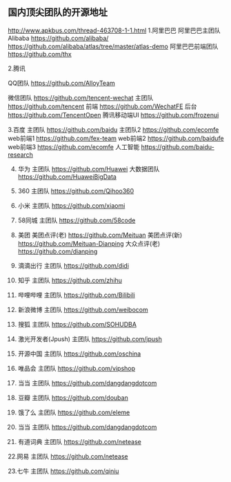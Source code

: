 国内顶尖团队的开源地址
---

http://www.apkbus.com/thread-463708-1-1.html
1.阿里巴巴
阿里巴巴主团队
Alibaba https://github.com/alibaba/
https://github.com/alibaba/atlas/tree/master/atlas-demo
阿里巴巴前端团队
https://github.com/thx

2.腾讯

QQ团队
https://github.com/AlloyTeam

微信团队
https://github.com/tencent-wechat
主团队
https://github.com/tencent
前端
https://github.com/WechatFE
后台
https://github.com/TencentOpen
腾讯移动端UI
https://github.com/frozenui

3.百度
主团队
https://github.com/baidu
主团队2
https://github.com/ecomfe
web前端1
https://github.com/fex-team
web前端2
https://github.com/baidufe
web前端3
https://github.com/ecomfe
人工智能
https://github.com/baidu-research

4. 华为
主团队
https://github.com/Huawei
大数据团队
https://github.com/HuaweiBigData

5. 360
主团队
https://github.com/Qihoo360

6. 小米
主团队
https://github.com/xiaomi

7. 58同城
主团队
https://github.com/58code

8. 美团
美团点评(老)
https://github.com/Meituan
美团点评(新)
https://github.com/Meituan-Dianping
大众点评(老)
https://github.com/dianping

9. 滴滴出行
主团队
https://github.com/didi

10. 知乎
主团队
https://github.com/zhihu

11. 哔哩哔哩
主团队
https://github.com/Bilibili

12. 新浪微博
主团队
https://github.com/weibocom

13. 搜狐
主团队
https://github.com/SOHUDBA

14. 激光开发者(Jpush)
主团队
https://github.com/jpush

15. 开源中国
主团队
https://github.com/oschina

16. 唯品会
主团队
https://github.com/vipshop

17. 当当
主团队
https://github.com/dangdangdotcom

18. 豆瓣
主团队
https://github.com/douban

19. 饿了么
主团队
https://github.com/eleme

20. 当当
主团队
https://github.com/dangdangdotcom

21. 有道词典
主团队
https://github.com/netease

22.网易
主团队
https://github.com/netease

23.七牛
主团队
https://github.com/qiniu
